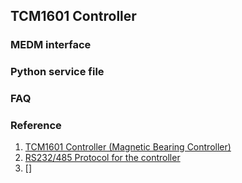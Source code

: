 ## TCM1601 Controller

### MEDM interface

### Python service file

### FAQ

### Reference

1. [TCM1601 Controller (Magnetic Bearing Controller)]()
2. [RS232/485 Protocol for the controller]()
3. []
